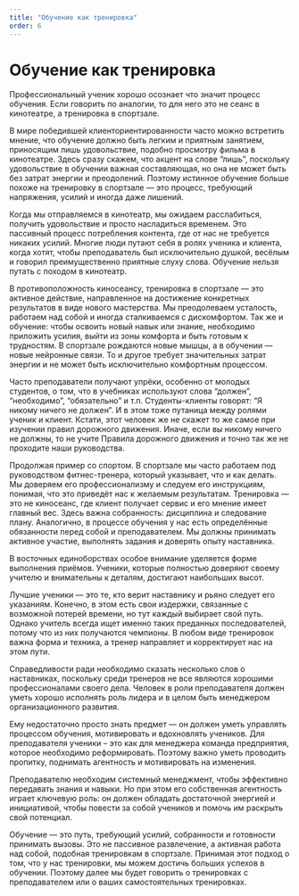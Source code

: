 ```yaml
---
title: "Обучение как тренировка"
order: 6
---
```


# Обучение как тренировка

Профессиональный ученик хорошо осознает что значит процесс обучения. Если говорить по аналогии, то для него это не сеанс в кинотеатре, а тренировка в спортзале.

В мире победившей клиенториентированности часто можно встретить мнение, что обучение должно быть легким и приятным занятием, приносящим лишь удовольствие, подобно просмотру фильма в кинотеатре. Здесь сразу скажем, что акцент на слове “лишь”, поскольку удовольствие в обучении важная составляющая, но она не может быть без затрат энергии и преодолений. Поэтому истинное обучение больше похоже на тренировку в спортзале — это процесс, требующий напряжения, усилий и иногда даже лишений.

Когда мы отправляемся в кинотеатр, мы ожидаем расслабиться, получить удовольствие и просто насладиться временем. Это пассивный процесс потребления контента, где от нас не требуется никаких усилий. Многие люди путают себя в ролях ученика и клиента, когда хотят, чтобы преподаватель был исключительно душкой, весёлым и говорил преимущественно приятные слуху слова. Обучение нельзя путать с походом в кинотеатр.

В противоположность киносеансу, тренировка в спортзале — это активное действие, направленное на достижение конкретных результатов в виде нового мастерства. Мы преодолеваем усталость, работаем над собой и иногда сталкиваемся с дискомфортом. Так же и обучение: чтобы освоить новый навык или знание, необходимо приложить усилия, выйти из зоны комфорта и быть готовым к трудностям. В спортзале рождаются новые мышцы, а в обучении — новые нейронные связи. То и другое требует значительных затрат энергии и не может быть исключительно комфортным процессом.

Часто преподаватели получают упрёки, особенно от молодых студентов, о том, что в учебниках используют слова “должен”, “необходимо”, “обязательно” и т.п. Студенты-клиенты говорят: “Я никому ничего не должен”. И в этом тоже путаница между ролями ученик и клиент. Кстати, этот человек же не скажет то же самое при изучении правил дорожного движения. Иначе, если вы никому ничего не должны, то не учите Правила дорожного движения и точно так же не проходите наши руководства.

Продолжая пример со спортом. В спортзале мы часто работаем под руководством фитнес-тренера, который указывает, что и как делать. Мы доверяем его профессионализму и следуем его инструкциям, понимая, что это приведёт нас к желаемым результатам. Тренировка — это не киносеанс, где клиент получает сервис и его мнение имеет главный вес. Здесь важна собранность: дисциплина и следование плану. Аналогично, в процессе обучения у нас есть определённые обязанности перед собой и преподавателем. Мы должны принимать активное участие, выполнять задания и доверять опыту наставника.

В восточных единоборствах особое внимание уделяется форме выполнения приёмов. Ученики, которые полностью доверяют своему учителю и внимательны к деталям, достигают наибольших высот.

Лучшие ученики — это те, кто верит наставнику и рьяно следует его указаниям. Конечно, в этом есть свои издержки, связанные с возможной потерей времени, но тут каждый выбирает свой путь. Однако учитель всегда ищет именно таких преданных последователей, потому что из них получаются чемпионы. В любом виде тренировок важна форма и техника, а тренер направляет и корректирует нас на этом пути.

Справедливости ради необходимо сказать несколько слов о наставниках, поскольку среди тренеров не все являются хорошими профессионалами своего дела. Человек в роли преподавателя должен уметь хорошо исполнять роль лидера и в целом быть менеджером организационного развития.

Ему недостаточно просто знать предмет — он должен уметь управлять процессом обучения, мотивировать и вдохновлять учеников. Для преподавателя ученики – это как для менеджера команда предприятия, которое необходимо реформировать. Поэтому важно уметь проводить пропитку, поднимать агентность и мотивировать на изменения.

Преподавателю необходим системный менеджмент, чтобы эффективно передавать знания и навыки. Но при этом его собственная агентность играет ключевую роль: он должен обладать достаточной энергией и инициативой, чтобы повести за собой учеников и помочь им раскрыть свой потенциал.

Обучение — это путь, требующий усилий, собранности и готовности принимать вызовы. Это не пассивное развлечение, а активная работа над собой, подобная тренировкам в спортзале. Принимая этот подход о том, что у нас тренировки, мы можем достичь больших успехов в обучении. Поэтому далее мы будет говорить о тренировках с преподавателем или о ваших самостоятельных тренировках.